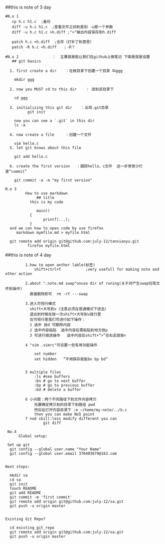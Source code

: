 ##this is note of 3 day

    #N.o 1
       cp h.c h1.c  ;备份
       diff -u h.c h1.c  ;查看文件之间到差别 -u是一个参数
       diff -u h.c h1.c >h.diff ;">"输出内容保存到h.diff

       patch h.c <h.diff  ;合并（打补丁到意思）
       patch -R h.c <h.diff   ；-R？

    #N.o 2               ：  主要就是能让我们在github上做笔记 下面是就是设置
       ## git basics     

      1. first create a dir    ：在根目录下创建一个目录 叫ggg
      
        mkdir ggg

      2. now you MUST cd to this dir    ： 进到该目录下

        cd ggg

      3. initializing this git dir    ：出现.git目录
              git init

        now you can see a `.git` in this dir
        ls -a

      4. now create a file     ：创建一个文件

        vim hello.c
      5. let git knows about this file

        git add hello.c

      6. create the first version   ：跟踪hello，c文件  这一步常常少打里“commit”

        git commit -a -m "my first version"

    N.o 3
             How to use markdown
                  ## title
               this is my code

                  main()
               {
                     printf(...);
               }
      and we can how to open code by use firefox
         markdown mymfile.md > myfile.html

      git remote add origin git@github.com:july-12/tanxiaoyu.git
              firefox myfile.html
   

##this is note of 4 day

             1.how to open anther lable(标签)
                 shift+ctrl+T           ;very usefull for making note and other action

             2.about ".note.md swap"unuse dir of runing(关于对产生swap垃圾文件到操作)
               直接删除即可  rm -rf ---swap

             3.进入可视行模式
               shift+大写到v（注意必须在普通模式下进去）
               退出到时候在按一次shift+大写到v就行里
               在可视行里我们可进行如下操作：
               1 选中 按d 可删除内容
               2 选中内容粘贴  选中内容在需粘贴到地方按p
               3 可进行缩进操作   选中内容后shift+“>”往右走就按<
          
             4 "vim .vimrc"可设置一些有用功能操作

                 set number
                 set hidden   ”不用保存就能bn bp bd“


             5 multiple files
                 :ls #see buffers
                 :bn # go to next buffer
                 :bp # go to previous buffer
                 :bd # delete a buffer

             6 小问题：两个不同路径下到文件内容拷贝
                 先要确定拷贝到的目录下到路径 pwd 
                 然后在打开内容目录下 :e ~/home/my-note/../b.c
                 then you can make No5 point
             7 nod skill:less modify different you can 
                     git diff

     No.4
		  Global setup:

	 Set up git
	  git config --global user.name "Your Name"
	  git config --global user.email 370403679@163.com
		

	Next steps:

	  mkdir sa
	  cd sa
	  git init
	  touch README
	  git add README
	  git commit -m 'first commit'
	  git remote add origin git@github.com:july-12/sa.git
	  git push -u origin master
	      

	Existing Git Repo?

	  cd existing_git_repo
	  git remote add origin git@github.com:july-12/sa.git
	  git push -u origin master
      

